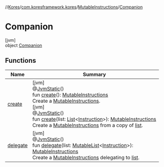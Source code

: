 //[Kores](../../../../index.md)/[com.koresframework.kores](../../index.md)/[MutableInstructions](../index.md)/[Companion](index.md)

# Companion

[jvm]\
object [Companion](index.md)

## Functions

| Name | Summary |
|---|---|
| [create](create.md) | [jvm]<br>@[JvmStatic](https://kotlinlang.org/api/latest/jvm/stdlib/kotlin.jvm/-jvm-static/index.html)()<br>fun [create](create.md)(): [MutableInstructions](../index.md)<br>Create a [MutableInstructions](../index.md).<br>[jvm]<br>@[JvmStatic](https://kotlinlang.org/api/latest/jvm/stdlib/kotlin.jvm/-jvm-static/index.html)()<br>fun [create](create.md)(list: [List](https://kotlinlang.org/api/latest/jvm/stdlib/kotlin.collections/-list/index.html)<[Instruction](../../-instruction/index.md)>): [MutableInstructions](../index.md)<br>Create a [MutableInstructions](../index.md) from a copy of [list](create.md). |
| [delegate](delegate.md) | [jvm]<br>@[JvmStatic](https://kotlinlang.org/api/latest/jvm/stdlib/kotlin.jvm/-jvm-static/index.html)()<br>fun [delegate](delegate.md)(list: [MutableList](https://kotlinlang.org/api/latest/jvm/stdlib/kotlin.collections/-mutable-list/index.html)<[Instruction](../../-instruction/index.md)>): [MutableInstructions](../index.md)<br>Create a [MutableInstructions](../index.md) delegating to [list](delegate.md). |
